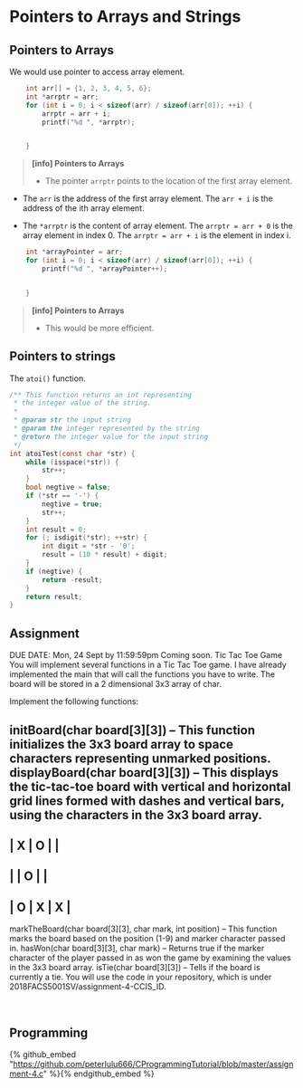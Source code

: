 # Pointers to Arrays and Strings        

## Pointers to Arrays      

We would use pointer to access array element.      

     

                   



```c      
    int arr[] = {1, 2, 3, 4, 5, 6};
    int *arrptr = arr;
    for (int i = 0; i < sizeof(arr) / sizeof(arr[0]); ++i) {
        arrptr = arr + i;
        printf("%d ", *arrptr);


    }     

```      

> **[info] Pointers to Arrays**
> * The pointer `arrptr` points to the location of the first array element.      

* The `arr` is the address of the first array element. The `arr + i` is the address of the ith array element.      

* The `*arrptr` is the content of array element. The `arrptr = arr + 0` is the array element in index 0. The `arrptr = arr + i` is the element in index i.      


> 
     

```c      
    int *arrayPointer = arr;
    for (int i = 0; i < sizeof(arr) / sizeof(arr[0]); ++i) {
        printf("%d ", *arrayPointer++);


    }      

```        

> **[info] Pointers to Arrays**
> * This would be more efficient.      
>       






## Pointers to strings      

The `atoi()` function.      

```c     
/** This function returns an int representing
 * the integer value of the string.
 *
 * @param str the input string
 * @param the integer represented by the string
 * @return the integer value for the input string
 */
int atoiTest(const char *str) {
    while (isspace(*str)) {
        str++;
    }
    bool negtive = false;
    if (*str == '-') {
        negtive = true;
        str++;
    }
    int result = 0;
    for (; isdigit(*str); ++str) {
        int digit = *str - '0';
        result = (10 * result) + digit;
    }
    if (negtive) {
        return -result;
    }
    return result;
}      

```      




## Assignment      



DUE DATE: Mon, 24 Sept by 11:59:59pm
Coming soon.
Tic Tac Toe Game
You will implement several functions in a Tic Tac Toe game. I have already implemented the main that will call the functions you have to write. The board will be stored in a 2 dimensional 3x3 array of char.

Implement the following functions:

initBoard(char board[3][3]) – This function initializes the 3x3 board array to space characters representing unmarked positions.
displayBoard(char board[3][3]) – This displays the tic-tac-toe board with vertical and horizontal grid lines formed with dashes and vertical bars, using the characters in the 3x3 board array.
-------------
| X | O |   |
-------------
|   | O |   |
-------------
| O | X | X |
-------------
markTheBoard(char board[3][3], char mark, int position) – This function marks the board based on the position (1-9) and marker character passed in.
hasWon(char board[3][3], char mark) – Returns true if the marker character of the player passed in as won the game by examining the values in the 3x3 board array.
isTie(char board[3][3]) – Tells if the board is currently a tie.
You will use the code in your repository, which is under 2018FACS5001SV/assignment-4-CCIS_ID.      

<br/>      











## Programming      

{% github_embed "https://github.com/peterlulu666/CProgrammingTutorial/blob/master/assignment-4.c" %}{% endgithub_embed %}      















































